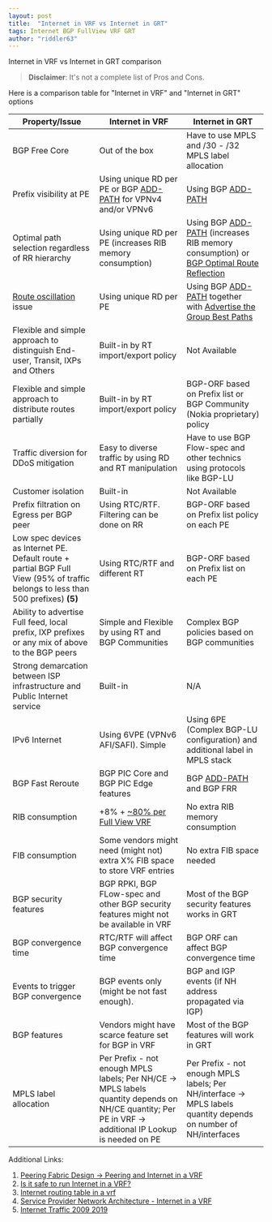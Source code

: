 ```yaml
---
layout: post
title:  "Internet in VRF vs Internet in GRT"
tags: Internet BGP FullView VRF GRT
author: "riddler63"
---
```


Internet in VRF vs Internet in GRT comparison

> **Disclaimer**: It's not a complete list of Pros and Cons.

Here is a comparison table for "Internet in VRF" and "Internet in GRT" options 

| Property/Issue      | Internet in VRF | Internet in GRT |
| ------------- | -------------   |-----------------|
| BGP Free Core                                 | Out of the box    | Have to use MPLS and /30 - /32 MPLS label allocation                |
| Prefix visibility at PE                       | Using unique RD per PE or BGP [ADD-PATH](https://tools.ietf.org/html/rfc7911) for VPNv4 and/or VPNv6 | Using BGP [ADD-PATH](https://tools.ietf.org/html/rfc7911)                |
| Optimal path selection regardless of RR hierarchy  | Using unique RD per PE (increases RIB memory consumption)  | Using BGP [ADD-PATH](https://tools.ietf.org/html/rfc7911) (increases RIB memory consumption) or  [BGP Optimal Route Reflection](https://tools.ietf.org/html/draft-ietf-idr-bgp-optimal-route-reflection-19) |
| [Route oscillation](https://tools.ietf.org/html/rfc3345) issue  | Using unique RD per PE  | Using BGP [ADD-PATH](https://tools.ietf.org/html/rfc7911) together with [Advertise the Group Best Paths]( (https://tools.ietf.org/html/rfc7964#section-4))   |
| Flexible and simple approach to distinguish End-user, Transit, IXPs and Others | Built-in by RT import/export policy | Not Available |
| Flexible and simple approach to distribute routes partially | Built-in by RT import/export policy | BGP-ORF based on Prefix list or BGP Community (Nokia proprietary) policy |
| Traffic diversion for DDoS mitigation | Easy to diverse traffic by using RD and RT manipulation | Have to use BGP Flow-spec and other technics using protocols like BGP-LU |
| Customer isolation | Built-in | Not Available |
| Prefix filtration on Egress per BGP peer | Using RTC/RTF. Filtering can be done on RR |  BGP-ORF based on Prefix list policy on each PE|
| Low spec devices as Internet PE. Default route + partial BGP Full View (95% of traffic belongs to less than 500 prefixes) **(5)** | Using RTC/RTF and different RT   | BGP-ORF based on Prefix list on each PE |
| Ability to advertise Full feed, local prefix, IXP prefixes or any mix of above to the BGP peers | Simple and Flexible by using RT and BGP Communities | Complex BGP policies based on BGP communities |
| Strong demarcation between ISP infrastructure and Public Internet service | Built-in | N/A |
| IPv6 Internet | Using 6VPE (VPNv6 AFI/SAFI). Simple | Using 6PE (Complex BGP-LU configuration) and additional label in MPLS stack |
| BGP Fast Reroute | BGP PIC Core and BGP PIC Edge features | BGP [ADD-PATH](https://tools.ietf.org/html/rfc7911) and BGP FRR |
| RIB consumption | +8% + [~80% per Full View VRF ](https://blog.ipspace.net/2012/07/is-it-safe-to-run-internet-in-vrf.html) | No extra RIB memory consumption |
|FIB consumption | Some vendors might need (might not) extra X% FIB space to store VRF entries  | No extra FIB space needed |
| BGP security features | BGP RPKI, BGP FLow-spec and other BGP security features might not be available in VRF | Most of the BGP security features works in GRT |
| BGP convergence time | RTC/RTF will affect BGP convergence time | BGP ORF can affect BGP convergence time |
| Events to trigger BGP convergence | BGP events only (might be not fast enough). | BGP and IGP events (if NH address propagated via IGP)|
| BGP features | Vendors might have scarce feature set for BGP in VRF | Most of the BGP features will work in GRT |
| MPLS label allocation | Per Prefix - not enough MPLS labels; Per NH/CE -> MPLS labels quantity depends on NH/CE quantity; Per PE in VRF -> additional IP Lookup is needed on PE | Per Prefix - not enough MPLS labels; Per NH/interface -> MPLS labels quantity depends on number of NH/interfaces |

Additional Links:

1. [Peering Fabric Design -> Peering and Internet in a VRF](https://xrdocs.io/design/blogs/latest-peering-fabric-hld#security)
2. [Is it safe to run Internet in a VRF?](https://blog.ipspace.net/2012/07/is-it-safe-to-run-internet-in-vrf.html)
3. [Internet routing table in a vrf](https://seclists.org/nanog/2013/Mar/154)
4. [Service Provider Network Architecture - Internet in a VRF](https://www.reddit.com/r/networking/comments/5j8vg8/service_provider_network_architecture_internet_in/)
5. [Internet Traffic 2009 2019](https://www.youtube.com/watch?v=jGnVcCQUCdk&feature=youtu.be)
